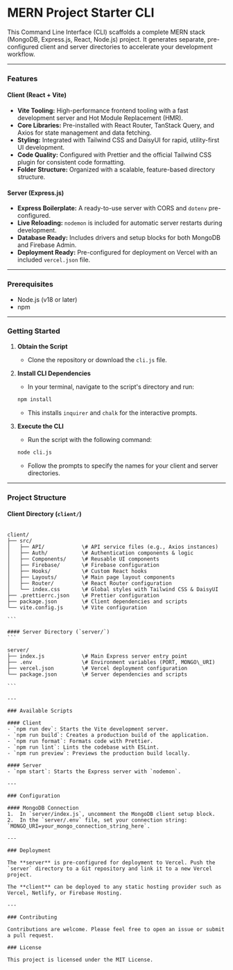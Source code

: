 # MERN Project Starter CLI

This Command Line Interface (CLI) scaffolds a complete MERN stack (MongoDB, Express.js, React, Node.js) project. It generates separate, pre-configured client and server directories to accelerate your development workflow.

---

### Features

#### Client (React + Vite)

- **Vite Tooling:** High-performance frontend tooling with a fast development server and Hot Module Replacement (HMR).
- **Core Libraries:** Pre-installed with React Router, TanStack Query, and Axios for state management and data fetching.
- **Styling:** Integrated with Tailwind CSS and DaisyUI for rapid, utility-first UI development.
- **Code Quality:** Configured with Prettier and the official Tailwind CSS plugin for consistent code formatting.
- **Folder Structure:** Organized with a scalable, feature-based directory structure.

#### Server (Express.js)

- **Express Boilerplate:** A ready-to-use server with CORS and `dotenv` pre-configured.
- **Live Reloading:** `nodemon` is included for automatic server restarts during development.
- **Database Ready:** Includes drivers and setup blocks for both MongoDB and Firebase Admin.
- **Deployment Ready:** Pre-configured for deployment on Vercel with an included `vercel.json` file.

---

### Prerequisites

- Node.js (v18 or later)
- npm

---

### Getting Started

1.  **Obtain the Script**

    - Clone the repository or download the `cli.js` file.

2.  **Install CLI Dependencies**

    - In your terminal, navigate to the script's directory and run:

    ```bash
    npm install
    ```

    - This installs `inquirer` and `chalk` for the interactive prompts.

3.  **Execute the CLI**
    - Run the script with the following command:
    ```bash
    node cli.js
    ```
    - Follow the prompts to specify the names for your client and server directories.

---

### Project Structure

#### Client Directory (`client/`)

````

client/
├── src/
│   ├── API/            \# API service files (e.g., Axios instances)
│   ├── Auth/           \# Authentication components & logic
│   ├── Components/     \# Reusable UI components
│   ├── Firebase/       \# Firebase configuration
│   ├── Hooks/          \# Custom React hooks
│   ├── Layouts/        \# Main page layout components
│   ├── Router/         \# React Router configuration
│   └── index.css       \# Global styles with Tailwind CSS & DaisyUI
├── .prettierrc.json    \# Prettier configuration
├── package.json        \# Client dependencies and scripts
└── vite.config.js      \# Vite configuration

```

#### Server Directory (`server/`)
```

server/
├── index.js            \# Main Express server entry point
├── .env                \# Environment variables (PORT, MONGO\_URI)
├── vercel.json         \# Vercel deployment configuration
└── package.json        \# Server dependencies and scripts

```

---

### Available Scripts

#### Client
- `npm run dev`: Starts the Vite development server.
- `npm run build`: Creates a production build of the application.
- `npm run format`: Formats code with Prettier.
- `npm run lint`: Lints the codebase with ESLint.
- `npm run preview`: Previews the production build locally.

#### Server
- `npm start`: Starts the Express server with `nodemon`.

---

### Configuration

#### MongoDB Connection
1.  In `server/index.js`, uncomment the MongoDB client setup block.
2.  In the `server/.env` file, set your connection string: `MONGO_URI=your_mongo_connection_string_here`.

---

### Deployment

The **server** is pre-configured for deployment to Vercel. Push the `server` directory to a Git repository and link it to a new Vercel project.

The **client** can be deployed to any static hosting provider such as Vercel, Netlify, or Firebase Hosting.

---

### Contributing

Contributions are welcome. Please feel free to open an issue or submit a pull request.

### License

This project is licensed under the MIT License.

````
